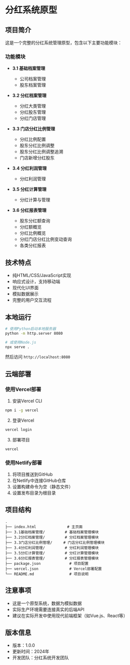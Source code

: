 # 分红系统原型

## 项目简介

这是一个完整的分红系统管理原型，包含以下主要功能模块：

### 功能模块

- **3.1 基础档案管理**
  - 公司档案管理
  - 股东档案管理

- **3.2 分红档案管理**
  - 分红大类管理
  - 分红股东管理
  - 分红门店管理

- **3.3 门店分红比例管理**
  - 分红比例配置
  - 股东分红比例调整
  - 股东分红比例调整追溯
  - 门店新增分红股东

- **3.4 分红利润管理**
  - 分红利润管理

- **3.5 分红计算管理**
  - 分红计算与管理

- **3.6 分红报表管理**
  - 股东分红额查询
  - 分红额概览
  - 分红比例概览
  - 分红门店分红比例变动查询
  - 各类分红报表

## 技术特点

- 纯HTML/CSS/JavaScript实现
- 响应式设计，支持移动端
- 现代化UI界面
- 模拟数据展示
- 完整的用户交互流程

## 本地运行

```bash
# 使用Python启动本地服务器
python -m http.server 8080

# 或使用Node.js
npx serve .
```

然后访问 `http://localhost:8080`

## 云端部署

### 使用Vercel部署

1. 安装Vercel CLI
```bash
npm i -g vercel
```

2. 登录Vercel
```bash
vercel login
```

3. 部署项目
```bash
vercel
```

### 使用Netlify部署

1. 将项目推送到GitHub
2. 在Netlify中连接GitHub仓库
3. 设置构建命令为空（静态文件）
4. 设置发布目录为根目录

## 项目结构

```
.
├── index.html              # 主页面
├── 3.1基础档案管理/         # 基础档案管理模块
├── 3.2分红档案管理/         # 分红档案管理模块
├── 3.3门店分红比例管理/     # 门店分红比例管理模块
├── 3.4分红利润管理/         # 分红利润管理模块
├── 3.5分红计算管理/         # 分红计算管理模块
├── 3.6分红报表管理/         # 分红报表管理模块
├── package.json             # 项目配置
├── vercel.json              # Vercel部署配置
└── README.md                # 项目说明
```

## 注意事项

- 这是一个原型系统，数据为模拟数据
- 实际生产环境需要连接真实的后端API
- 建议在实际开发中使用现代前端框架（如Vue.js、React等）

## 版本信息

- 版本：1.0.0
- 更新时间：2024年
- 开发团队：分红系统开发团队